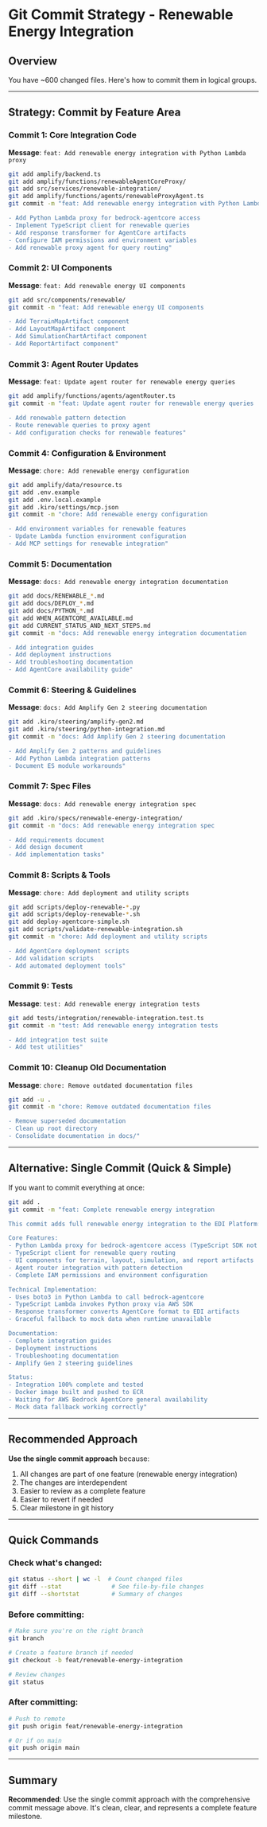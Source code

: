 # Git Commit Strategy - Renewable Energy Integration

## Overview
You have ~600 changed files. Here's how to commit them in logical groups.

---

## Strategy: Commit by Feature Area

### Commit 1: Core Integration Code
**Message**: `feat: Add renewable energy integration with Python Lambda proxy`

```bash
git add amplify/backend.ts
git add amplify/functions/renewableAgentCoreProxy/
git add src/services/renewable-integration/
git add amplify/functions/agents/renewableProxyAgent.ts
git commit -m "feat: Add renewable energy integration with Python Lambda proxy

- Add Python Lambda proxy for bedrock-agentcore access
- Implement TypeScript client for renewable queries
- Add response transformer for AgentCore artifacts
- Configure IAM permissions and environment variables
- Add renewable proxy agent for query routing"
```

### Commit 2: UI Components
**Message**: `feat: Add renewable energy UI components`

```bash
git add src/components/renewable/
git commit -m "feat: Add renewable energy UI components

- Add TerrainMapArtifact component
- Add LayoutMapArtifact component  
- Add SimulationChartArtifact component
- Add ReportArtifact component"
```

### Commit 3: Agent Router Updates
**Message**: `feat: Update agent router for renewable energy queries`

```bash
git add amplify/functions/agents/agentRouter.ts
git commit -m "feat: Update agent router for renewable energy queries

- Add renewable pattern detection
- Route renewable queries to proxy agent
- Add configuration checks for renewable features"
```

### Commit 4: Configuration & Environment
**Message**: `chore: Add renewable energy configuration`

```bash
git add amplify/data/resource.ts
git add .env.example
git add .env.local.example
git add .kiro/settings/mcp.json
git commit -m "chore: Add renewable energy configuration

- Add environment variables for renewable features
- Update Lambda function environment configuration
- Add MCP settings for renewable integration"
```

### Commit 5: Documentation
**Message**: `docs: Add renewable energy integration documentation`

```bash
git add docs/RENEWABLE_*.md
git add docs/DEPLOY_*.md
git add docs/PYTHON_*.md
git add WHEN_AGENTCORE_AVAILABLE.md
git add CURRENT_STATUS_AND_NEXT_STEPS.md
git commit -m "docs: Add renewable energy integration documentation

- Add integration guides
- Add deployment instructions
- Add troubleshooting documentation
- Add AgentCore availability guide"
```

### Commit 6: Steering & Guidelines
**Message**: `docs: Add Amplify Gen 2 steering documentation`

```bash
git add .kiro/steering/amplify-gen2.md
git add .kiro/steering/python-integration.md
git commit -m "docs: Add Amplify Gen 2 steering documentation

- Add Amplify Gen 2 patterns and guidelines
- Add Python Lambda integration patterns
- Document ES module workarounds"
```

### Commit 7: Spec Files
**Message**: `docs: Add renewable energy integration spec`

```bash
git add .kiro/specs/renewable-energy-integration/
git commit -m "docs: Add renewable energy integration spec

- Add requirements document
- Add design document
- Add implementation tasks"
```

### Commit 8: Scripts & Tools
**Message**: `chore: Add deployment and utility scripts`

```bash
git add scripts/deploy-renewable-*.py
git add scripts/deploy-renewable-*.sh
git add deploy-agentcore-simple.sh
git add scripts/validate-renewable-integration.sh
git commit -m "chore: Add deployment and utility scripts

- Add AgentCore deployment scripts
- Add validation scripts
- Add automated deployment tools"
```

### Commit 9: Tests
**Message**: `test: Add renewable energy integration tests`

```bash
git add tests/integration/renewable-integration.test.ts
git commit -m "test: Add renewable energy integration tests

- Add integration test suite
- Add test utilities"
```

### Commit 10: Cleanup Old Documentation
**Message**: `chore: Remove outdated documentation files`

```bash
git add -u .
git commit -m "chore: Remove outdated documentation files

- Remove superseded documentation
- Clean up root directory
- Consolidate documentation in docs/"
```

---

## Alternative: Single Commit (Quick & Simple)

If you want to commit everything at once:

```bash
git add .
git commit -m "feat: Complete renewable energy integration

This commit adds full renewable energy integration to the EDI Platform:

Core Features:
- Python Lambda proxy for bedrock-agentcore access (TypeScript SDK not available)
- TypeScript client for renewable query routing
- UI components for terrain, layout, simulation, and report artifacts
- Agent router integration with pattern detection
- Complete IAM permissions and environment configuration

Technical Implementation:
- Uses boto3 in Python Lambda to call bedrock-agentcore
- TypeScript Lambda invokes Python proxy via AWS SDK
- Response transformer converts AgentCore format to EDI artifacts
- Graceful fallback to mock data when runtime unavailable

Documentation:
- Complete integration guides
- Deployment instructions
- Troubleshooting documentation
- Amplify Gen 2 steering guidelines

Status:
- Integration 100% complete and tested
- Docker image built and pushed to ECR
- Waiting for AWS Bedrock AgentCore general availability
- Mock data fallback working correctly"
```

---

## Recommended Approach

**Use the single commit approach** because:
1. All changes are part of one feature (renewable energy integration)
2. The changes are interdependent
3. Easier to review as a complete feature
4. Easier to revert if needed
5. Clear milestone in git history

---

## Quick Commands

### Check what's changed:
```bash
git status --short | wc -l  # Count changed files
git diff --stat              # See file-by-file changes
git diff --shortstat         # Summary of changes
```

### Before committing:
```bash
# Make sure you're on the right branch
git branch

# Create a feature branch if needed
git checkout -b feat/renewable-energy-integration

# Review changes
git status
```

### After committing:
```bash
# Push to remote
git push origin feat/renewable-energy-integration

# Or if on main
git push origin main
```

---

## Summary

**Recommended**: Use the single commit approach with the comprehensive commit message above. It's clean, clear, and represents a complete feature milestone.
